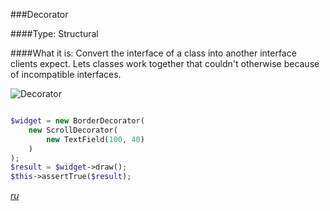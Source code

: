 ###Decorator

####Type: Structural

####What it is:
Convert the interface of a class into another interface clients expect. Lets classes work together that couldn't otherwise because of incompatible interfaces.

![Decorator]

```php

$widget = new BorderDecorator(
    new ScrollDecorator(
        new TextField(100, 40)
    )
);
$result = $widget->draw();
$this->assertTrue($result);

```
_[ru][Ru Decorator]_

[Decorator]: https://github.com/olegre/DesignPatterns/blob/master/~images/Decorator.png
[Ru Decorator]: https://github.com/olegre/DesignPatterns/blob/master/~images/ru/Decorator.png
